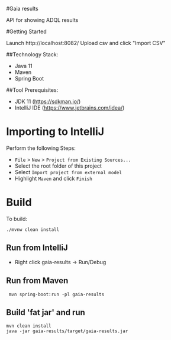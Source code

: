 #Gaia results

API for showing ADQL results

#Getting Started

Launch http://localhost:8082/
Upload csv and click "Import CSV"

##Technology Stack:
* Java 11
* Maven
* Spring Boot

##Tool Prerequisites:
* JDK 11 (https://sdkman.io/)
* IntelliJ IDE (https://www.jetbrains.com/idea/)

# Importing to IntelliJ
Perform the following Steps:
* `File` > `New` > `Project from Existing Sources...`
* Select the root folder of this project
* Select `Import project from external model`
* Highlight `Maven` and click `Finish`

# Build
To build:
```
./mvnw clean install
```
## Run from IntelliJ
* Right click gaia-results -> Run/Debug

## Run from Maven
```
 mvn spring-boot:run -pl gaia-results
```

## Build 'fat jar' and run
```
mvn clean install
java -jar gaia-results/target/gaia-results.jar